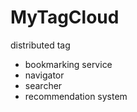 # MyTagCloud
distributed
tag<br>
<ul>
<li>bookmarking service</li>
<li>navigator</li>
<li>searcher</li>
<li>recommendation system</li>
